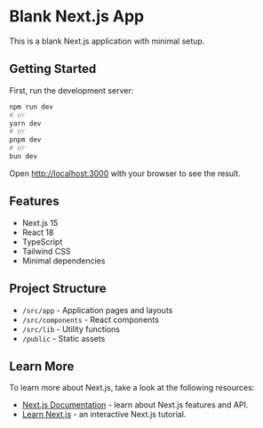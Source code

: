 # Blank Next.js App

This is a blank Next.js application with minimal setup.

## Getting Started

First, run the development server:

```bash
npm run dev
# or
yarn dev
# or
pnpm dev
# or
bun dev
```

Open [http://localhost:3000](http://localhost:3000) with your browser to see the result.

## Features

- Next.js 15
- React 18
- TypeScript
- Tailwind CSS
- Minimal dependencies

## Project Structure

- `/src/app` - Application pages and layouts
- `/src/components` - React components
- `/src/lib` - Utility functions
- `/public` - Static assets

## Learn More

To learn more about Next.js, take a look at the following resources:

- [Next.js Documentation](https://nextjs.org/docs) - learn about Next.js features and API.
- [Learn Next.js](https://nextjs.org/learn) - an interactive Next.js tutorial.
